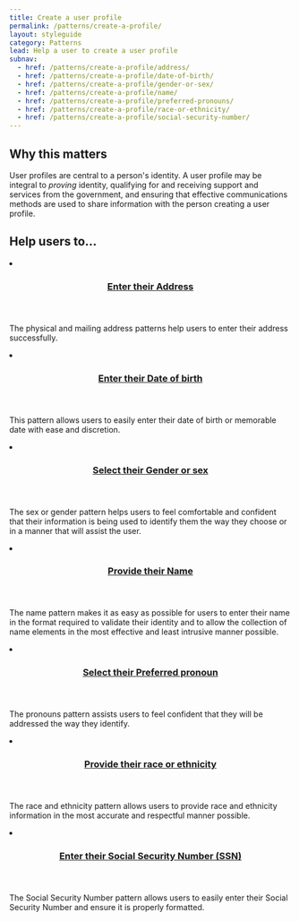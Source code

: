 ```yaml
---
title: Create a user profile
permalink: /patterns/create-a-profile/
layout: styleguide
category: Patterns
lead: Help a user to create a user profile
subnav:
  - href: /patterns/create-a-profile/address/
  - href: /patterns/create-a-profile/date-of-birth/
  - href: /patterns/create-a-profile/gender-or-sex/
  - href: /patterns/create-a-profile/name/
  - href: /patterns/create-a-profile/preferred-pronouns/
  - href: /patterns/create-a-profile/race-or-ethnicity/
  - href: /patterns/create-a-profile/social-security-number/
---
```

## Why this matters
User profiles are central to a person's identity. A user profile may be integral to *proving* identity, 
qualifying for and receiving support and services from the government, and ensuring that 
effective communications methods are used to share information with the person creating a user profile.

## Help users to...
<div class="usa-card-group flex-row margin-top-2">
  <li
  class="usa-card site-component-card grid-col-4 tablet:grid-col-4 margin-bottom-2"
  role="region"
  aria-atomic="true"
  aria-label="Visit Toggle"
  data-meta="Visit Toggle">
    <div class="usa-card__container">
      <header class="usa-card__header">
        <h3 class="usa-card__heading font-lang-lg pattern-card-heading"><a href="{{ site.baseurl }}/patterns/create-a-profile/address/">Enter their <b>Address</b></a></h3>
      </header>
      <div class="usa-card__body font-lang-sm">
        <p>The physical and mailing address patterns help users to enter their address successfully.</p>
      </div>
    </div>
  </li>
  <li
  class="usa-card site-component-card grid-col-4 tablet:grid-col-4 margin-bottom-2"
  role="region"
  aria-atomic="true"
  aria-label="Visit Toggle"
  data-meta="Visit Toggle">
    <div class="usa-card__container">
      <header class="usa-card__header">
        <h3 class="usa-card__heading font-lang-lg pattern-card-heading"><a href="{{ site.baseurl }}/patterns/create-a-profile/date-of-birth/">Enter their <b>Date of birth</b></a></h3>
      </header>
      <div class="usa-card__body font-lang-sm">
        <p>This pattern allows users to easily enter their date of birth or memorable date with ease and discretion.</p>
      </div>
    </div>
  </li>
  <li
  class="usa-card site-component-card grid-col-4 tablet:grid-col-4 margin-bottom-2"
  role="region"
  aria-atomic="true"
  aria-label="Visit Toggle"
  data-meta="Visit Toggle">
    <div class="usa-card__container">
      <header class="usa-card__header">
        <h3 class="usa-card__heading font-lang-lg pattern-card-heading"><a href="{{ site.baseurl }}/patterns/create-a-profile/gender-or-sex/">Select their <b>Gender or sex</b></a></h3>
      </header>
      <div class="usa-card__body font-lang-sm">
        <p>The sex or gender pattern helps users to feel comfortable and confident that their information is being used to identify them the way they choose or in a manner that will assist the user.</p>
      </div>
    </div>
  </li>
  <li
  class="usa-card site-component-card grid-col-4 tablet:grid-col-4 margin-bottom-2"
  role="region"
  aria-atomic="true"
  aria-label="Visit Toggle"
  data-meta="Visit Toggle">
    <div class="usa-card__container">
      <header class="usa-card__header">
        <h3 class="usa-card__heading font-lang-lg pattern-card-heading"><a href="{{ site.baseurl }}/patterns/create-a-profile/name/">Provide their <b>Name</b></a></h3>
      </header>
      <div class="usa-card__body font-lang-sm">
        <p>The name pattern makes it as easy as possible for users to enter their name in the format required to validate their identity and to allow the collection of name elements in the most effective and least intrusive manner possible.</p>
      </div>
    </div>
  </li>
  <li
  class="usa-card site-component-card grid-col-4 tablet:grid-col-4 margin-bottom-2"
  role="region"
  aria-atomic="true"
  aria-label="Visit Toggle"
  data-meta="Visit Toggle">
    <div class="usa-card__container">
      <header class="usa-card__header">
        <h3 class="usa-card__heading font-lang-lg pattern-card-heading"><a href="{{ site.baseurl }}/patterns/create-a-profile/preferred-pronouns/">Select their <b>Preferred pronoun</b></a></h3>
      </header>
      <div class="usa-card__body font-lang-sm">
        <p>The pronouns pattern assists users to feel confident that they will be addressed the way they identify.</p>
      </div>
    </div>
  </li>
   <li
  class="usa-card site-component-card grid-col-4 tablet:grid-col-4 margin-bottom-2"
  role="region"
  aria-atomic="true"
  aria-label="Visit Toggle"
  data-meta="Visit Toggle">
    <div class="usa-card__container">
      <header class="usa-card__header">
        <h3 class="usa-card__heading font-lang-lg pattern-card-heading"><a href="{{ site.baseurl }}/patterns/create-a-profile/race-or-ethnicity/">Provide their <b>race or ethnicity</b></a></h3>
      </header>
      <div class="usa-card__body font-lang-sm">
        <p>The race and ethnicity pattern allows users to provide race and ethnicity information in the most accurate and respectful manner possible.</p>
      </div>
    </div>
  </li>
  <li
  class="usa-card site-component-card grid-col-4 tablet:grid-col-4 margin-bottom-2"
  role="region"
  aria-atomic="true"
  aria-label="Visit Toggle"
  data-meta="Visit Toggle">
    <div class="usa-card__container">
      <header class="usa-card__header">
        <h3 class="usa-card__heading font-lang-lg pattern-card-heading"><a href="{{ site.baseurl }}/patterns/create-a-profile/social-security-number/">Enter their <b>Social Security Number (SSN)</b></a></h3>
      </header>
      <div class="usa-card__body font-lang-sm">
        <p>The Social Security Number pattern allows users to easily enter their Social Security Number and ensure it is properly formatted.</p>
      </div>
    </div>
  </li>
</div>